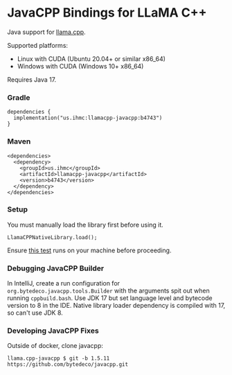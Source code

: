 # JavaCPP Bindings for LLaMA C++

Java support for [llama.cpp](https://github.com/ggml-org/llama.cpp).

Supported platforms:
- Linux with CUDA (Ubuntu 20.04+ or similar x86_64)
- Windows with CUDA (Windows 10+ x86_64)

Requires Java 17.
### Gradle
```
dependencies {
  implementation("us.ihmc:llamacpp-javacpp:b4743")
}
```
### Maven
```
<dependencies>
  <dependency>
    <groupId>us.ihmc</groupId>
    <artifactId>llamacpp-javacpp</artifactId>
    <version>b4743</version>
  </dependency>
</dependencies>
```
### Setup
You must manually load the library first before using it.
```
LlamaCPPNativeLibrary.load();
```
Ensure [this test](https://github.com/ihmcrobotics/llama.cpp-javacpp/blob/main/src/test/java/us/ihmc/llamacpp/test/TestNativeLibraryLoads.java) runs on your machine before proceeding.

### Debugging JavaCPP Builder

In IntelliJ, create a run configuration for `org.bytedeco.javacpp.tools.Builder` with the arguments
spit out when running `cppbuild.bash`. Use JDK 17 but set language level and bytecode version to 8 in the IDE.
Native library loader dependency is compiled with 17, so can't use JDK 8.

### Developing JavaCPP Fixes

Outside of docker, clone javacpp:
```
llama.cpp-javacpp $ git -b 1.5.11 https://github.com/bytedeco/javacpp.git
```
